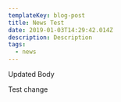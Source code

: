 ```yaml
---
templateKey: blog-post
title: News Test
date: 2019-01-03T14:29:42.014Z
description: Description
tags:
  - news
---
```

Updated Body

Test change
